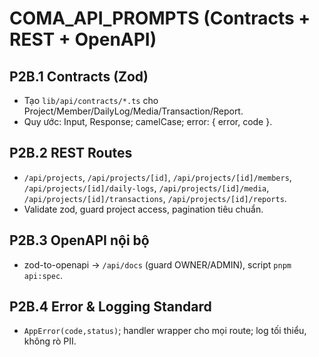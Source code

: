 # COMA_API_PROMPTS (Contracts + REST + OpenAPI)

## P2B.1 Contracts (Zod)

- Tạo `lib/api/contracts/*.ts` cho Project/Member/DailyLog/Media/Transaction/Report.
- Quy ước: <Name>Input, <Name>Response; camelCase; error: { error, code }.

## P2B.2 REST Routes

- `/api/projects`, `/api/projects/[id]`, `/api/projects/[id]/members`, `/api/projects/[id]/daily-logs`, `/api/projects/[id]/media`, `/api/projects/[id]/transactions`, `/api/projects/[id]/reports`.
- Validate zod, guard project access, pagination tiêu chuẩn.

## P2B.3 OpenAPI nội bộ

- zod-to-openapi → `/api/docs` (guard OWNER/ADMIN), script `pnpm api:spec`.

## P2B.4 Error & Logging Standard

- `AppError(code,status)`; handler wrapper cho mọi route; log tối thiểu, không rò PII.
